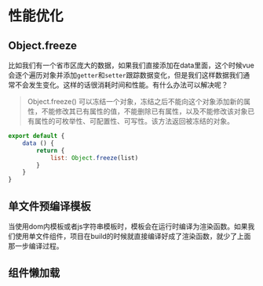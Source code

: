 # 性能优化

## Object.freeze

比如我们有一个省市区庞大的数据，如果我们直接添加在data里面，这个时候vue会逐个遍历对象并添加`getter`和`setter`跟踪数据变化，但是我们这样数据我们通常不会发生变化。这样的话很消耗时间和性能。有什么办法可以解决呢？

> Object.freeze() 可以冻结一个对象，冻结之后不能向这个对象添加新的属性，不能修改其已有属性的值，不能删除已有属性，以及不能修改该对象已有属性的可枚举性、可配置性、可写性。该方法返回被冻结的对象。

```javascript
export default {
    data () {
        return {
            list: Object.freeze(list)
        }
    }
}
```

## 单文件预编译模板

当使用dom内模板或者js字符串模板时，模板会在运行时编译为渲染函数。如果我们使用单文件组件，项目在build的时候就直接编译好成了渲染函数，就少了上面那一步编译过程。

## 组件懒加载
